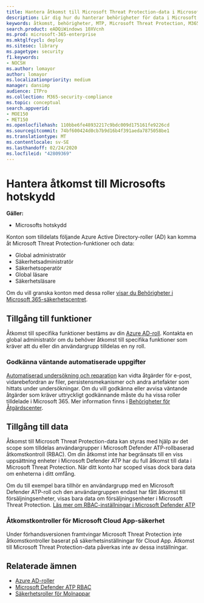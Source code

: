 ```yaml
---
title: Hantera åtkomst till Microsoft Threat Protection-data i Microsoft 365-säkerhetscentret
description: Lär dig hur du hanterar behörigheter för data i Microsoft Threat Protection
keywords: åtkomst, behörigheter, MTP, Microsoft Threat Protection, M365, säkerhet, MCAS, MDATP, Cloud App Security, Microsoft Defender Advanced Threat Protection, omfattning, omfattning, scoping, RBAC
search.product: eADQiWindows 10XVcnh
ms.prod: microsoft-365-enterprise
ms.mktglfcycl: deploy
ms.sitesec: library
ms.pagetype: security
f1.keywords:
- NOCSH
ms.author: lomayor
author: lomayor
ms.localizationpriority: medium
manager: dansimp
audience: ITPro
ms.collection: M365-security-compliance
ms.topic: conceptual
search.appverid:
- MOE150
- MET150
ms.openlocfilehash: 110bbe6fe48932217c9bdc009d175161fe9226cd
ms.sourcegitcommit: 74bf600424d0cb7b9d16b4f391aeda7875058be1
ms.translationtype: MT
ms.contentlocale: sv-SE
ms.lasthandoff: 02/24/2020
ms.locfileid: "42809369"
---
```

# <a name="manage-access-to-microsoft-threat-protection"></a>Hantera åtkomst till Microsofts hotskydd

**Gäller:**
- Microsofts hotskydd



Konton som tilldelats följande Azure Active Directory-roller (AD) kan komma åt Microsoft Threat Protection-funktioner och data:
- Global administratör
- Säkerhetsadministratör
- Säkerhetsoperatör
- Global läsare
- Säkerhetsläsare

Om du vill granska konton med dessa roller [visar du Behörigheter i Microsoft 365-säkerhetscentret](https://security.microsoft.com/permissions).

## <a name="access-to-functionality"></a>Tillgång till funktioner
Åtkomst till specifika funktioner bestäms av din [Azure AD-roll](https://docs.microsoft.com/azure/active-directory/users-groups-roles/directory-assign-admin-roles). Kontakta en global administratör om du behöver åtkomst till specifika funktioner som kräver att du eller din användargrupp tilldelas en ny roll.

### <a name="approve-pending-automated-tasks"></a>Godkänna väntande automatiserade uppgifter
[Automatiserad undersökning och reparation](mtp-autoir-actions.md) kan vidta åtgärder för e-post, vidarebefordran av filer, persistensmekanismer och andra artefakter som hittats under undersökningar. Om du vill godkänna eller avvisa väntande åtgärder som kräver uttryckligt godkännande måste du ha vissa roller tilldelade i Microsoft 365. Mer information finns i [Behörigheter för Åtgärdscenter](mtp-action-center.md#required-permissions-for-action-center-tasks).

## <a name="access-to-data"></a>Tillgång till data
Åtkomst till Microsoft Threat Protection-data kan styras med hjälp av det scope som tilldelas användargrupper i Microsoft Defender ATP-rollbaserad åtkomstkontroll (RBAC). Om din åtkomst inte har begränsats till en viss uppsättning enheter i Microsoft Defender ATP har du full åtkomst till data i Microsoft Threat Protection. När ditt konto har scoped visas dock bara data om enheterna i ditt omfång.

Om du till exempel bara tillhör en användargrupp med en Microsoft Defender ATP-roll och den användargruppen endast har fått åtkomst till försäljningsenheter, visas bara data om försäljningsenheter i Microsoft Threat Protection. [Läs mer om RBAC-inställningar i Microsoft Defender ATP](https://docs.microsoft.com/windows/security/threat-protection/microsoft-defender-atp/rbac)

### <a name="microsoft-cloud-app-security-access-controls"></a>Åtkomstkontroller för Microsoft Cloud App-säkerhet
Under förhandsversionen framtvingar Microsoft Threat Protection inte åtkomstkontroller baserat på säkerhetsinställningar för Cloud App. Åtkomst till Microsoft Threat Protection-data påverkas inte av dessa inställningar.

## <a name="related-topics"></a>Relaterade ämnen

- [Azure AD-roller](https://docs.microsoft.com/azure/active-directory/users-groups-roles/directory-assign-admin-roles)
- [Microsoft Defender ATP RBAC](https://docs.microsoft.com/windows/security/threat-protection/microsoft-defender-atp/rbac)
- [Säkerhetsroller för Molnappar](https://docs.microsoft.com/cloud-app-security/manage-admins)
